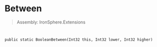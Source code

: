 ﻿

# Between

> Assembly: IronSphere.Extensions



```


public static BooleanBetween(Int32 this, Int32 lower, Int32 higher)
```